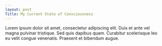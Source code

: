 ```yaml
---
layout: post
Title: My Current State of Consciousness 
---
```



<p>Lorem ipsum dolor sit amet, consectetur adipiscing elit. Duis et ante vel magna pulvinar tristique. Sed quis dapibus quam. <span class="annotation" title="This is an example annotation.">Curabitur scelerisque</span> leo eu velit congue venenatis. Praesent et bibendum augue.</p>
